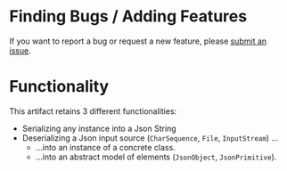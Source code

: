 # Finding Bugs / Adding Features
If you want to report a bug or request a new feature, please [submit an issue](https://github.com/TriNext/framework-json/issues/new).

# Functionality

This artifact retains 3 different functionalities:

- Serializing any instance into a Json String
- Deserializing a Json input source (`CharSequence`, `File`, `InputStream`) ...
    - ...into an instance of a concrete class.
    - ...into an abstract model of elements (`JsonObject`, `JsonPrimitive`).
